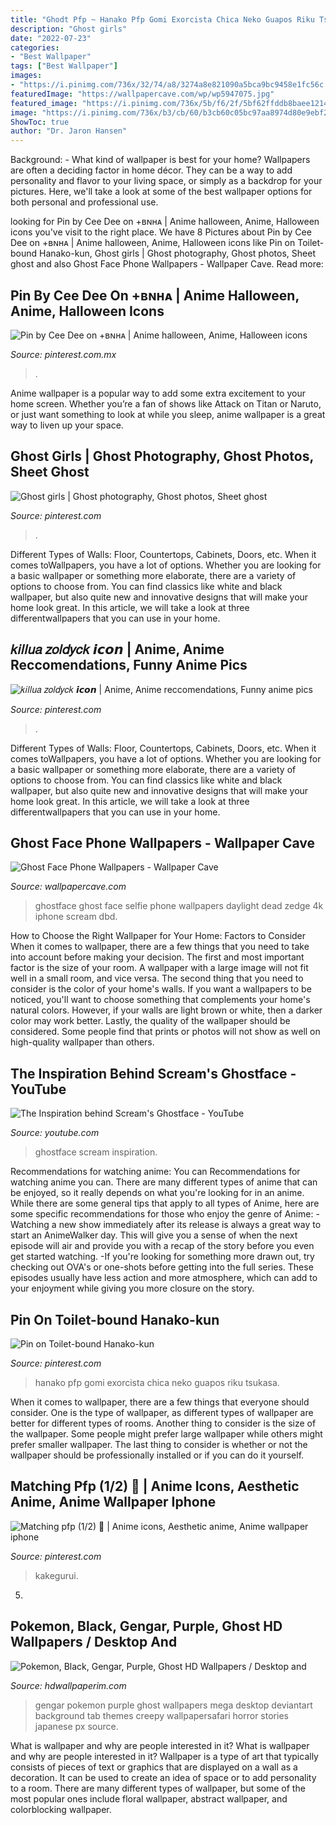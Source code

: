 ```yaml
---
title: "Ghodt Pfp ~ Hanako Pfp Gomi Exorcista Chica Neko Guapos Riku Tsukasa"
description: "Ghost girls"
date: "2022-07-23"
categories:
- "Best Wallpaper"
tags: ["Best Wallpaper"]
images:
- "https://i.pinimg.com/736x/32/74/a8/3274a8e821090a5bca9bc9458e1fc56c.jpg"
featuredImage: "https://wallpapercave.com/wp/wp5947075.jpg"
featured_image: "https://i.pinimg.com/736x/5b/f6/2f/5bf62ffddb8baee1214fa9213dd3b7ad.jpg"
image: "https://i.pinimg.com/736x/b3/cb/60/b3cb60c05bc97aa8974d80e9ebf2f34f.jpg"
ShowToc: true
author: "Dr. Jaron Hansen"
---
```



Background: - What kind of wallpaper is best for your home?
Wallpapers are often a deciding factor in home décor. They can be a way to add personality and flavor to your living space, or simply as a backdrop for your pictures. Here, we'll take a look at some of the best wallpaper options for both personal and professional use.

	

		
looking for Pin by Cee Dee on +ʙɴʜᴀ | Anime halloween, Anime, Halloween icons you've visit to the right place. We have 8 Pictures about Pin by Cee Dee on +ʙɴʜᴀ | Anime halloween, Anime, Halloween icons like Pin on Toilet-bound Hanako-kun, Ghost girls | Ghost photography, Ghost photos, Sheet ghost and also Ghost Face Phone Wallpapers - Wallpaper Cave. Read more:
		
    
## Pin By Cee Dee On +ʙɴʜᴀ | Anime Halloween, Anime, Halloween Icons

<img loading=lazy src="https://i.pinimg.com/736x/b3/cb/60/b3cb60c05bc97aa8974d80e9ebf2f34f.jpg" onerror="this.onerror=null;this.src='https://tse4.mm.bing.net/th?id=OIP.YA1etV30o5_AvUR_Bn0rgAHaHa&amp;pid=15.1';" alt="Pin by Cee Dee on +ʙɴʜᴀ | Anime halloween, Anime, Halloween icons">

_Source: pinterest.com.mx_

>. 

	

Anime wallpaper is a popular way to add some extra excitement to your home screen. Whether you’re a fan of shows like Attack on Titan or Naruto, or just want something to look at while you sleep, anime wallpaper is a great way to liven up your space.

    
## Ghost Girls | Ghost Photography, Ghost Photos, Sheet Ghost

<img loading=lazy src="https://i.pinimg.com/736x/6f/e0/74/6fe074aeb8b65d1a40144eb58a645ed8.jpg" onerror="this.onerror=null;this.src='https://tse3.mm.bing.net/th?id=OIP.ngg2mGQfKBVlkHBEAiVdkgHaH8&amp;pid=15.1';" alt="Ghost girls | Ghost photography, Ghost photos, Sheet ghost">

_Source: pinterest.com_

>. 

	

Different Types of Walls: Floor, Countertops, Cabinets, Doors, etc.
When it comes toWallpapers, you have a lot of options. Whether you are looking for a basic wallpaper or something more elaborate, there are a variety of options to choose from. You can find classics like white and black wallpaper, but also quite new and innovative designs that will make your home look great. In this article, we will take a look at three differentwallpapers that you can use in your home.

    
## 𝑘𝑖𝑙𝑙𝑢𝑎 𝑧𝑜𝑙𝑑𝑦𝑐𝑘 𝙞𝙘𝙤𝙣 | Anime, Anime Reccomendations, Funny Anime Pics

<img loading=lazy src="https://i.pinimg.com/736x/32/74/a8/3274a8e821090a5bca9bc9458e1fc56c.jpg" onerror="this.onerror=null;this.src='https://tse2.mm.bing.net/th?id=OIP.bWz-ZO145UzsdHpWXwQhWAHaHa&amp;pid=15.1';" alt="𝑘𝑖𝑙𝑙𝑢𝑎 𝑧𝑜𝑙𝑑𝑦𝑐𝑘 𝙞𝙘𝙤𝙣 | Anime, Anime reccomendations, Funny anime pics">

_Source: pinterest.com_

>. 

	

Different Types of Walls: Floor, Countertops, Cabinets, Doors, etc.
When it comes toWallpapers, you have a lot of options. Whether you are looking for a basic wallpaper or something more elaborate, there are a variety of options to choose from. You can find classics like white and black wallpaper, but also quite new and innovative designs that will make your home look great. In this article, we will take a look at three differentwallpapers that you can use in your home.

    
## Ghost Face Phone Wallpapers - Wallpaper Cave

<img loading=lazy src="https://wallpapercave.com/wp/wp5947075.jpg" onerror="this.onerror=null;this.src='https://tse1.mm.bing.net/th?id=OIP.S5Uo2NISQrpvk5-4jiCa7wHaNK&amp;pid=15.1';" alt="Ghost Face Phone Wallpapers - Wallpaper Cave">

_Source: wallpapercave.com_

>ghostface ghost face selfie phone wallpapers daylight dead zedge 4k iphone scream dbd. 

	

How to Choose the Right Wallpaper for Your Home: Factors to Consider
When it comes to wallpaper, there are a few things that you need to take into account before making your decision. The first and most important factor is the size of your room. A wallpaper with a large image will not fit well in a small room, and vice versa. 
The second thing that you need to consider is the color of your home's walls. If you want a wallpapers to be noticed, you'll want to choose something that complements your home's natural colors. However, if your walls are light brown or white, then a darker color may work better. 
Lastly, the quality of the wallpaper should be considered. Some people find that prints or photos will not show as well on high-quality wallpaper than others.

    
## The Inspiration Behind Scream&#039;s Ghostface - YouTube

<img loading=lazy src="https://i.ytimg.com/vi/b6UGckJ_LLY/hqdefault.jpg" onerror="this.onerror=null;this.src='https://tse1.mm.bing.net/th?id=OIP.qsc5AR6uHxFX33_lojpIGQHaFj&amp;pid=15.1';" alt="The Inspiration behind Scream&#039;s Ghostface - YouTube">

_Source: youtube.com_

>ghostface scream inspiration. 

	

Recommendations for watching anime: You can
Recommendations for watching anime you can. There are many different types of anime that can be enjoyed, so it really depends on what you're looking for in an anime. While there are some general tips that apply to all types of Anime, here are some specific recommendations for those who enjoy the genre of Anime: 
-Watching a new show immediately after its release is always a great way to start an AnimeWalker day. This will give you a sense of when the next episode will air and provide you with a recap of the story before you even get started watching. 
-If you're looking for something more drawn out, try checking out OVA's or one-shots before getting into the full series. These episodes usually have less action and more atmosphere, which can add to your enjoyment while giving you more closure on the story.

    
## Pin On Toilet-bound Hanako-kun

<img loading=lazy src="https://i.pinimg.com/736x/3c/04/c2/3c04c2b68813471d2b47c6df750fef8c.jpg" onerror="this.onerror=null;this.src='https://tse4.mm.bing.net/th?id=OIP.dqpFvpWvYw4ItxNRAOMy0gHaKd&amp;pid=15.1';" alt="Pin on Toilet-bound Hanako-kun">

_Source: pinterest.com_

>hanako pfp gomi exorcista chica neko guapos riku tsukasa. 

	

When it comes to wallpaper, there are a few things that everyone should consider. One is the type of wallpaper, as different types of wallpaper are better for different types of rooms. Another thing to consider is the size of the wallpaper. Some people might prefer large wallpaper while others might prefer smaller wallpaper. The last thing to consider is whether or not the wallpaper should be professionally installed or if you can do it yourself.

    
## Matching Pfp (1/2) 🐬 | Anime Icons, Aesthetic Anime, Anime Wallpaper Iphone

<img loading=lazy src="https://i.pinimg.com/736x/5b/f6/2f/5bf62ffddb8baee1214fa9213dd3b7ad.jpg" onerror="this.onerror=null;this.src='https://tse2.mm.bing.net/th?id=OIP.ipzkgOU4TdI8NxUiBnQ_ogHaHa&amp;pid=15.1';" alt="Matching pfp (1/2) 🐬 | Anime icons, Aesthetic anime, Anime wallpaper iphone">

_Source: pinterest.com_

>kakegurui. 

	

5.

    
## Pokemon, Black, Gengar, Purple, Ghost HD Wallpapers / Desktop And

<img loading=lazy src="https://hdwallpaperim.com/wp-content/uploads/2017/08/24/112584-Pokemon-black-Gengar-purple-ghost.jpg" onerror="this.onerror=null;this.src='https://tse2.mm.bing.net/th?id=OIP.EWO4HDaLNwAW9r82_emnrgHaEo&amp;pid=15.1';" alt="Pokemon, Black, Gengar, Purple, Ghost HD Wallpapers / Desktop and">

_Source: hdwallpaperim.com_

>gengar pokemon purple ghost wallpapers mega desktop deviantart background tab themes creepy wallpapersafari horror stories japanese px source. 

	

What is wallpaper and why are people interested in it?
What is wallpaper and why are people interested in it?
Wallpaper is a type of art that typically consists of pieces of text or graphics that are displayed on a wall as a decoration. It can be used to create an idea of space or to add personality to a room. There are many different types of wallpaper, but some of the most popular ones include floral wallpaper, abstract wallpaper, and colorblocking wallpaper.

